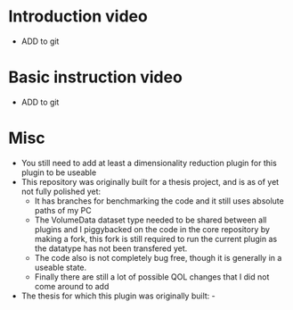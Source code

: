 # Introduction video
  - ADD to git

# Basic instruction video
 - ADD to git

# Misc
- You still need to add at least a dimensionality reduction plugin for this plugin to be useable
- This repository was originally built for a thesis project, and is as of yet not fully polished yet:
  - It has branches for benchmarking the code and it still uses absolute paths of my PC
  - The VolumeData dataset type needed to be shared between all plugins and I piggybacked on the code in the core repository by making a fork, this fork is still required to run the current plugin as the datatype has not been transfered yet.
  - The code also is not completely bug free, though it is generally in a useable state.
  - Finally there are still a lot of possible QOL changes that I did not come around to add
- The thesis for which this plugin was originally built: -
